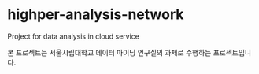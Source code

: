 # highper-analysis-network
Project for data analysis in cloud service

본 프로젝트는 서울시립대학교 데이터 마이닝 연구실의 과제로 수행하는 프로젝트입니다.
